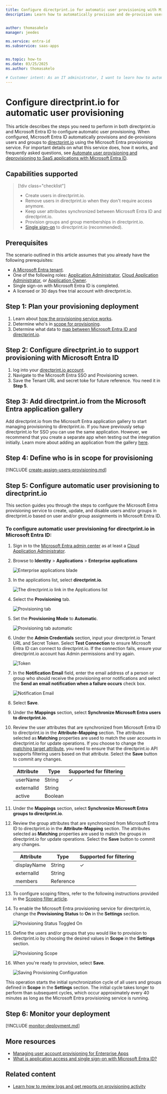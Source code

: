 ```yaml
---
title: Configure directprint.io for automatic user provisioning with Microsoft Entra ID
description: Learn how to automatically provision and de-provision user accounts from Microsoft Entra ID to directprint.io.


author: thomasakelo
manager: jeedes

ms.service: entra-id
ms.subservice: saas-apps


ms.topic: how-to
ms.date: 03/25/2025
ms.author: thomasakelo

# Customer intent: As an IT administrator, I want to learn how to automatically provision and deprovision user accounts from Microsoft Entra ID to directprint.io so that I can streamline the user management process and ensure that users have the appropriate access to directprint.io.
---
```


# Configure directprint.io for automatic user provisioning

This article describes the steps you need to perform in both directprint.io and Microsoft Entra ID to configure automatic user provisioning. When configured, Microsoft Entra ID automatically provisions and de-provisions users and groups to [directprint.io](https://directprint.io) using the Microsoft Entra provisioning service. For important details on what this service does, how it works, and frequently asked questions, see [Automate user provisioning and deprovisioning to SaaS applications with Microsoft Entra ID](~/identity/app-provisioning/user-provisioning.md). 


## Capabilities supported
> [!div class="checklist"]
> * Create users in directprint.io.
> * Remove users in directprint.io when they don't require access anymore.
> * Keep user attributes synchronized between Microsoft Entra ID and directprint.io.
> * Provision groups and group memberships in directprint.io.
> * [Single sign-on](directprint-io-cloud-print-administration-tutorial.md) to directprint.io (recommended).

## Prerequisites

The scenario outlined in this article assumes that you already have the following prerequisites:

* [A Microsoft Entra tenant](~/identity-platform/quickstart-create-new-tenant.md). 
* One of the following roles: [Application Administrator](/entra/identity/role-based-access-control/permissions-reference#application-administrator), [Cloud Application Administrator](/entra/identity/role-based-access-control/permissions-reference#cloud-application-administrator), or [Application Owner](/entra/fundamentals/users-default-permissions#owned-enterprise-applications). 
* Single sign-on with Microsoft Entra ID is completed.
* A licensed or 30 days free trial account with directprint.io.

## Step 1: Plan your provisioning deployment
1. Learn about [how the provisioning service works](~/identity/app-provisioning/user-provisioning.md).
1. Determine who's in [scope for provisioning](~/identity/app-provisioning/define-conditional-rules-for-provisioning-user-accounts.md).
1. Determine what data to [map between Microsoft Entra ID and directprint.io](~/identity/app-provisioning/customize-application-attributes.md). 

<a name='step-2-configure-directprintio-to-support-provisioning-with-azure-ad'></a>

## Step 2: Configure directprint.io to support provisioning with Microsoft Entra ID

1. log into your [directprint.io account](https://directprint.io/login/).
1. Navigate to the Microsoft Entra SSO and Provisioning screen.
1. Save the Tenant URL and secret toke for future reference. You need it in **Step 5**.

## Step 3: Add directprint.io from the Microsoft Entra application gallery

Add directprint.io from the Microsoft Entra application gallery to start managing provisioning to directprint.io. If you have previously setup directprint.io for SSO you can use the same application. However, we recommend that you create a separate app when testing out the integration initially. Learn more about adding an application from the gallery [here](~/identity/enterprise-apps/add-application-portal.md). 

## Step 4: Define who is in scope for provisioning 

[!INCLUDE [create-assign-users-provisioning.md](~/identity/saas-apps/includes/create-assign-users-provisioning.md)]

## Step 5: Configure automatic user provisioning to directprint.io 

This section guides you through the steps to configure the Microsoft Entra provisioning service to create, update, and disable users and/or groups in directprint.io based on user and/or group assignments in Microsoft Entra ID.

<a name='to-configure-automatic-user-provisioning-for-directprintio-in-azure-ad'></a>

### To configure automatic user provisioning for directprint.io in Microsoft Entra ID:

1. Sign in to the [Microsoft Entra admin center](https://entra.microsoft.com) as at least a [Cloud Application Administrator](~/identity/role-based-access-control/permissions-reference.md#cloud-application-administrator).
1. Browse to **Identity** > **Applications** > **Enterprise applications**

	![Enterprise applications blade](common/enterprise-applications.png)

1. In the applications list, select **directprint.io**.

	![The directprint.io link in the Applications list](common/all-applications.png)

1. Select the **Provisioning** tab.

	![Provisioning tab](common/provisioning.png)

1. Set the **Provisioning Mode** to **Automatic**.

	![Provisioning tab automatic](common/provisioning-automatic.png)

1. Under the **Admin Credentials** section, input your directprint.io Tenant URL and Secret Token. Select **Test Connection** to ensure Microsoft Entra ID can connect to directprint.io. If the connection fails, ensure your directprint.io account has Admin permissions and try again.

 	![Token](common/provisioning-testconnection-tenanturltoken.png)

1. In the **Notification Email** field, enter the email address of a person or group who should receive the provisioning error notifications and select the **Send an email notification when a failure occurs** check box.

	![Notification Email](common/provisioning-notification-email.png)

1. Select **Save**.

1. Under the **Mappings** section, select **Synchronize Microsoft Entra users to directprint.io**.

1. Review the user attributes that are synchronized from Microsoft Entra ID to directprint.io in the **Attribute-Mapping** section. The attributes selected as **Matching** properties are used to match the user accounts in directprint.io for update operations. If you choose to change the [matching target attribute](~/identity/app-provisioning/customize-application-attributes.md), you need to ensure that the directprint.io API supports filtering users based on that attribute. Select the **Save** button to commit any changes.

   |Attribute|Type|Supported for filtering|
   |---|---|---|
   |userName|String|&check;
   |externalId|String|
   |active|Boolean|

1. Under the **Mappings** section, select **Synchronize Microsoft Entra groups to directprint.io**.

1. Review the group attributes that are synchronized from Microsoft Entra ID to directprint.io in the **Attribute-Mapping** section. The attributes selected as **Matching** properties are used to match the groups in directprint.io for update operations. Select the **Save** button to commit any changes.

      |Attribute|Type|Supported for filtering|
      |---|---|---|
      |displayName|String|&check;
      |externalId|String|
      |members|Reference|

1. To configure scoping filters, refer to the following instructions provided in the [Scoping filter  article](~/identity/app-provisioning/define-conditional-rules-for-provisioning-user-accounts.md).

1. To enable the Microsoft Entra provisioning service for directprint.io, change the **Provisioning Status** to **On** in the **Settings** section.

	![Provisioning Status Toggled On](common/provisioning-toggle-on.png)

1. Define the users and/or groups that you would like to provision to directprint.io by choosing the desired values in **Scope** in the **Settings** section.

	![Provisioning Scope](common/provisioning-scope.png)

1. When you're ready to provision, select **Save**.

	![Saving Provisioning Configuration](common/provisioning-configuration-save.png)

This operation starts the initial synchronization cycle of all users and groups defined in **Scope** in the **Settings** section. The initial cycle takes longer to perform than subsequent cycles, which occur approximately every 40 minutes as long as the Microsoft Entra provisioning service is running. 

## Step 6: Monitor your deployment

[!INCLUDE [monitor-deployment.md](~/identity/saas-apps/includes/monitor-deployment.md)]

## More resources

* [Managing user account provisioning for Enterprise Apps](~/identity/app-provisioning/configure-automatic-user-provisioning-portal.md)
* [What is application access and single sign-on with Microsoft Entra ID?](~/identity/enterprise-apps/what-is-single-sign-on.md)

## Related content

* [Learn how to review logs and get reports on provisioning activity](~/identity/app-provisioning/check-status-user-account-provisioning.md)
